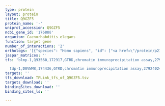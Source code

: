 ```yaml
---
type: protein
layout: protein
title: Q9GZF5
protein_name: '-'
uniprot_accession: Q9GZF5
ncbi_gene_id: '176888'
organism: Caenorhabditis elegans
function: target gene
number_of_interactions: '2'
orthologs: '[{"species": "Homo sapiens", "id": ["<a href=\"/protein/p21941\">P21941</a>"]}, {"species": "Mus musculus", "id": ["<a href=\"/protein/p51942\">P51942</a>"]}, {"species": "Rattus norvegicus", "id": ["<a href=\"/protein/q5xi24\">Q5XI24</a>"]}]'
jaspar_matrices: ''
tfs: 'blmp-1,Q93560,172917,GTRD,chromatin immunoprecipitation assay,27924024%5Buid%5D,No

  tdp-1,D0VWM8,174436,GTRD,chromatin immunoprecipitation assay,27924024%5Buid%5D,No'
targets: ''
tfs_download: TFLink_tfs_of_Q9GZF5.tsv
targets_download: ''
bindingSites_download: ''
binding_sites_ls: ''

---
```

